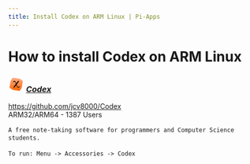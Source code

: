```yaml
---
title: Install Codex on ARM Linux | Pi-Apps
---
```

# How to install Codex on ARM Linux

### <img src="/img/app-icons/Codex/icon-64.png" height=32> ***[Codex](https://github.com/Botspot/pi-apps/tree/master/apps/Codex)***
https://github.com/jcv8000/Codex<br />
ARM32/ARM64 - 1387 Users
```
A free note-taking software for programmers and Computer Science students.

To run: Menu -> Accessories -> Codex
```
